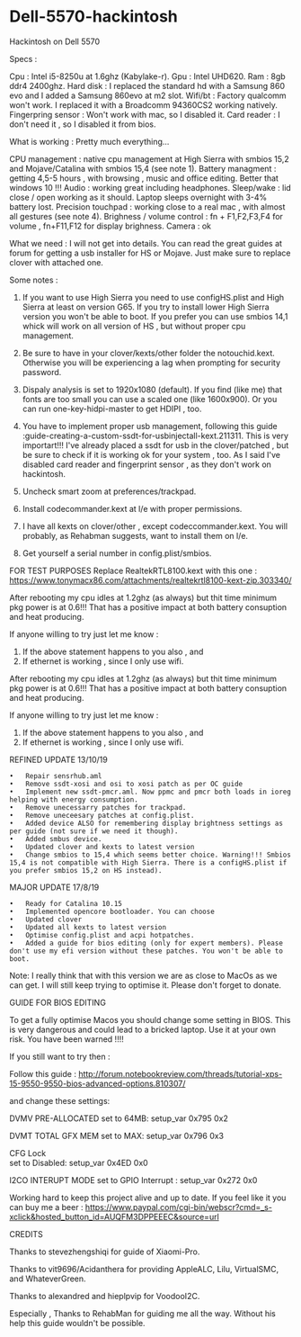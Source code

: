 
# Dell-5570-hackintosh
Hackintosh on Dell 5570



Specs :

Cpu : Intel i5-8250u at 1.6ghz (Kabylake-r).
Gpu : Intel UHD620.
Ram : 8gb ddr4 2400ghz.
Hard disk : I replaced the standard hd with a Samsung 860 evo and I added a Samsung 860evo at m2 slot.
Wifi/bt : Factory qualcomm won't work. I replaced it with a Broadcomm 94360CS2 working natively.
Fingerpring sensor : Won't work with mac, so I disabled it.
Card reader : I don't need it , so I disabled it from bios.



What is working : Pretty much everything...

CPU management : native cpu management at High Sierra with smbios 15,2 and Mojave/Catalina with smbios 15,4 (see note 1).
Battery managment : getting 4,5-5 hours , with browsing , music and office editing. Better that windows 10 !!!
Audio : working great including headphones.
Sleep/wake : lid close / open working as it should. Laptop sleeps overnight with 3-4% battery lost.
Precision touchpad : working close to a real mac , with almost all gestures (see note 4).
Brighness / volume control : fn + F1,F2,F3,F4 for volume , fn+F11,F12 for display brighness.
Camera : ok


What we need :
I will not get into details. You can read the great guides at forum for getting a usb installer for HS or Mojave. Just make sure to replace clover with attached one.


Some notes :

1) If you want to use High Sierra you need to use configHS.plist and  High Sierra at least on version G65. If you try to install lower High Sierra version you won't be able to boot. If you prefer you can use smbios 14,1 whick will work on all version of HS , but without proper cpu management.

2) Be sure to have in your clover/kexts/other folder the notouchid.kext. Otherwise you will be experiencing a lag when prompting for security password.

3) Dispaly analysis is set to 1920x1080 (default). If you find (like me) that fonts are too small you can use a scaled one (like 1600x900). Or you can run one-key-hidpi-master to get HDIPI , too.

4) You have to implement proper usb management, following this guide :guide-creating-a-custom-ssdt-for-usbinjectall-kext.211311. This is very importart!!! I've already placed a ssdt for usb in the clover/patched , but be sure to check if it is working ok for your system , too. As I said I've disabled card reader and fingerprint sensor , as they don't work on hackintosh.

5) Uncheck smart zoom at preferences/trackpad.

6) Install codecommander.kext at l/e with proper permissions.

7) I have all kexts on clover/other , except codeccommander.kext. You will probably, as Rehabman suggests, want to install them on l/e.

8) Get yourself a serial number in config.plist/smbios.


FOR TEST PURPOSES
Replace RealtekRTL8100.kext with this one : https://www.tonymacx86.com/attachments/realtekrtl8100-kext-zip.303340/

After rebooting my cpu idles at 1.2ghz (as always) but thit time minimum pkg power is at 0.6!!!
That has a positive impact at both battery consuption and heat producing.

If anyone willing to try just let me know :

1) If the above statement happens to you also , and
2) If ethernet is working , since I only use wifi.

After rebooting my cpu idles at 1.2ghz (as always) but thit time minimum pkg power is at 0.6!!!
That has a positive impact at both battery consuption and heat producing.

If anyone willing to try just let me know :

1) If the above statement happens to you also , and
2) If ethernet is working , since I only use wifi.


REFINED UPDATE 13/10/19

	•	Repair sensrhub.aml
	•	Remove ssdt-xosi and osi to xosi patch as per OC guide
	•	Implement new ssdt-pmcr.aml. Now ppmc and pmcr both loads in ioreg helping with energy consumption.
	•	Remove unecessarry patches for trackpad.
	•	Remove uneceesary patches at config.plist.
	•	Added device ALSO for remembering display brightness settings as per guide (not sure if we need it though).
	•	Added smbus device.
	•	Updated clover and kexts to latest version
	•	Change smbios to 15,4 which seems better choice. Warning!!! Smbios 15,4 is not compatible with High Sierra. There is a configHS.plist if you prefer smbios 15,2 on HS instead).

MAJOR UPDATE 17/8/19

	•	Ready for Catalina 10.15
	•	Implemented opencore bootloader. You can choose 
	•	Updated clover
	•	Updated all kexts to latest version
	•	Optimise config.plist and acpi hotpatches.
	•	Added a guide for bios editing (only for expert members). Please don't use my efi version without these patches. You won't be able to boot.

Note:  I really think that with this version we are as close to MacOs as we can get. I will still keep trying to optimise it.
           Please don't forget to donate.


GUIDE FOR BIOS EDITING

To get a fully optimise Macos you should change some setting in BIOS. 
This is very dangerous and could lead to a bricked laptop.
Use it at your own risk. You have been warned !!!!


If you still want to try then :

Follow this guide : http://forum.notebookreview.com/threads/tutorial-xps-15-9550-9550-bios-advanced-options.810307/


and change these settings: 


DVMV PRE-ALLOCATED
set to 64MB: setup_var 0x795 0x2

DVMT TOTAL GFX MEM 
set to MAX: setup_var 0x796 0x3

CFG Lock   
set to Disabled:  setup_var 0x4ED 0x0

I2CO INTERUPT MODE 
set to GPIO Interrupt : setup_var 0x272 0x0


Working hard to keep this project alive and up to date. If you feel like it you can buy me a beer :
https://www.paypal.com/cgi-bin/webscr?cmd=_s-xclick&hosted_button_id=AUQFM3DPPEEEC&source=url



CREDITS

Thanks to stevezhengshiqi  for guide of Xiaomi-Pro.

Thanks to vit9696/Acidanthera for providing AppleALC, Lilu,  VirtualSMC, and WhateverGreen.

Thanks to alexandred and hieplpvip for VoodooI2C.

Especially , 
Thanks to RehabMan for guiding me all the way. Without his help this guide wouldn't be possible.
